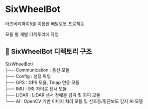 # SixWheelBot
라즈베리파이5를 이용한 배달로봇 프로젝트

모듈 별 개별 디렉토리에 작업

## 📁 SixWheelBot 디렉토리 구조

SixWheelBot/  
├── Communication : 통신 모듈  
├── Config : 설정 파일  
├── GPS : GPS 모듈, Tmap 연동 모듈  
├── IMU : 9축 자이로 센서 모듈  
├── LiDAR : LiDAR 센서 장애물 감지 및 회피 모듈  
└── AI : OpenCV 기반 이미지 처리 모듈 및 신호등/횡단보도 감지 AI 모델  
